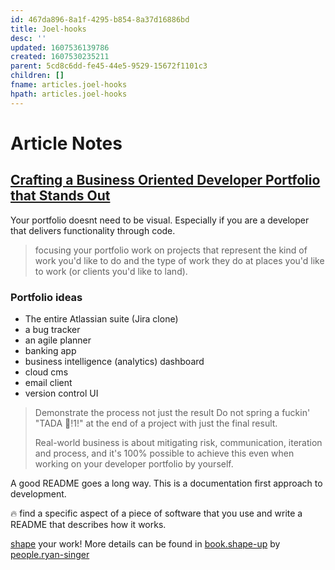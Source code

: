 ```yaml
---
id: 467da896-8a1f-4295-b854-8a37d16886bd
title: Joel-hooks
desc: ''
updated: 1607536139786
created: 1607530235211
parent: 5cd8c6dd-fe45-44e5-9529-15672f1101c3
children: []
fname: articles.joel-hooks
hpath: articles.joel-hooks
---
```

# Article Notes

## [Crafting a Business Oriented Developer Portfolio that Stands Out](https://joelhooks.com/developer-portfolio)

Your portfolio doesnt need to be visual. Especially if you are a developer that delivers functionality through code.

> focusing your portfolio work on projects that represent the kind of work you'd like to do and the type of work they do at places you'd like to work (or clients you'd like to land).

### Portfolio ideas

- The entire Atlassian suite (Jira clone)
- a bug tracker
- an agile planner
- banking app
- business intelligence (analytics) dashboard
- cloud cms
- email client
- version control UI

> Demonstrate the process not just the result
> Do not spring a fuckin' "TADA 🎉!1!" at the end of a project with just the final result.
>
> Real-world business is about mitigating risk, communication, iteration and process, and it's 100% possible to achieve this even when working on your developer portfolio by yourself.

A good README goes a long way. This is a documentation first approach to development.

🔥 find a specific aspect of a piece of software that you use and write a README that describes how it works.

[shape](29f392b6-0f60-48d7-bfff-87eb3b0ebc72) your work! More details can be found in [book.shape-up](29f392b6-0f60-48d7-bfff-87eb3b0ebc72) by [people.ryan-singer](345a0b69-87fd-4b14-91ab-65ef0e9eeea9)

